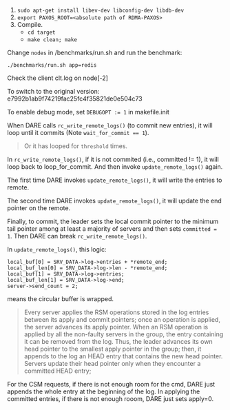 1. `sudo apt-get install libev-dev libconfig-dev libdb-dev`
2. `export PAXOS_ROOT=<absolute path of RDMA-PAXOS>`
3. Compile.
   - `cd target`
   - `make clean; make`

Change `nodes` in /benchmarks/run.sh and run the benchmark:
```
./benchmarks/run.sh app=redis
```

Check the client clt.log on node[-2]

To switch to the original version: e7992b1ab9f74219fac25fc4f35821de0e504c73

To enable debug mode, set `DEBUGOPT := 1` in makefile.init

When DARE calls `rc_write_remote_logs()` (to commit new entries), it will loop until it commits (Note `wait_for_commit == 1`).

> Or it has looped for `threshold` times.

In `rc_write_remote_logs()`, if it is not commited (i.e., committed != 1), it will loop back to loop_for_commit.
And then invoke `update_remote_logs()` again.

The first time DARE invokes `update_remote_logs()`, it will write the entries to remote.

The second time DARE invokes `update_remote_logs()`, it will update the end pointer on the remote.

Finally, to commit, the leader sets the local commit pointer to the minimum tail pointer among at
least a majority of servers and then sets `committed = 1`. Then DARE can break `rc_write_remote_logs()`.

In `update_remote_logs()`, this logic:
```
local_buf[0] = SRV_DATA->log->entries + *remote_end;
local_buf_len[0] = SRV_DATA->log->len - *remote_end;
local_buf[1] = SRV_DATA->log->entries;
local_buf_len[1] = SRV_DATA->log->end;
server->send_count = 2;
```
means the circular buffer is wrapped.

> Every server applies the RSM operations stored in the log entries between its apply and commit pointers; once an operation is applied, the server advances its apply pointer. When an RSM operation is applied by all the non-faulty servers in the group, the entry containing it can be removed from the log. Thus, the leader advances its own head pointer to the smallest apply pointer in the group; then, it appends to the log an HEAD entry that contains the new head pointer. Servers update their head pointer only when they encounter a committed HEAD entry;


For the CSM requests, if there is not enough room for the cmd, DARE just appends the whole entry at the beginning of the log. In applying the committed entries, if there is not enough rooom, DARE just sets apply=0.
